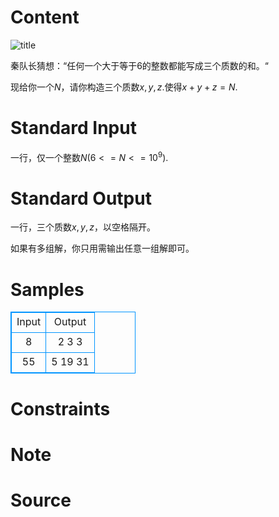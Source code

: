 
# Content

![title](/source/lutece/qin-dui-chang-cai-xiang/img/aHR0cHM6Ly9hY20udWVzdGMuZWR1LmNuL21lZGlhL2ltYWdlL3Byb2JsZW0vMTgzMC8yMDE3MTEyMTE5MTQzMzg1MTExLmpwZw==.jpg)

秦队长猜想：“任何一个大于等于$6$的整数都能写成三个质数的和。“

现给你一个$N$，请你构造三个质数$x,y,z$.使得$x+y+z=N$.

# Standard Input

一行，仅一个整数$N( 6 <= N <= 10^{9})$.

# Standard Output

一行，三个质数$x,y,z$，以空格隔开。

如果有多组解，你只用需输出任意一组解即可。

# Samples

<style>
        table,table tr th, table tr td { border:1px solid #0094ff; }
        table { width: 200px; min-height: 25px; line-height: 25px; text-align: center; border-collapse: collapse;}   
    </style>
<table>
	<tr>
		<td>Input</td>
		<td>Output</td>
	</tr>
<tr><td>8</td><td>2 3 3</td></tr><tr><td>55</td><td>5 19 31</td></tr></table>


# Constraints



# Note



# Source


